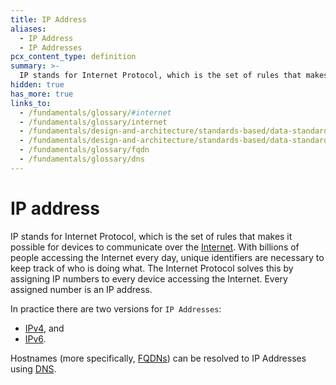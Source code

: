 ```yaml
---
title: IP Address
aliases:
  - IP Address
  - IP Addresses
pcx_content_type: definition
summary: >-
  IP stands for Internet Protocol, which is the set of rules that makes it possible for devices to communicate over the [Internet](/fundamentals/glossary/#internet). With billions of people accessing the Internet every day, unique identifiers are necessary to keep track of who is doing what. The Internet Protocol solves this by assigning IP numbers to every device accessing the Internet. Every assigned number is an IP address.
hidden: true
has_more: true
links_to:
  - /fundamentals/glossary/#internet
  - /fundamentals/glossary/internet
  - /fundamentals/design-and-architecture/standards-based/data-standards/ipv4
  - /fundamentals/design-and-architecture/standards-based/data-standards/ipv6
  - /fundamentals/glossary/fqdn
  - /fundamentals/glossary/dns
---
```


# IP address

IP stands for Internet Protocol, which is the set of rules that makes it possible for devices to communicate over the [Internet](/fundamentals/glossary/internet). With billions of people accessing the Internet every day, unique identifiers are necessary to keep track of who is doing what. The Internet Protocol solves this by assigning IP numbers to every device accessing the Internet. Every assigned number is an IP address.

In practice there are two versions for `IP Addresses`:

- [IPv4](/fundamentals/design-and-architecture/standards-based/data-standards/ipv4), and
- [IPv6](/fundamentals/design-and-architecture/standards-based/data-standards/ipv6).

Hostnames (more specifically, [FQDNs](/fundamentals/glossary/fqdn)) can be resolved to IP Addresses using [DNS](/fundamentals/glossary/dns).
